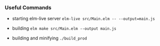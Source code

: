 ### Useful Commands
- starting elm-live server
    `elm-live src/Main.elm -- --output=main.js`
- building
    `elm make src/Main.elm --output main.js`

- building and minifying
    `./build_prod`

